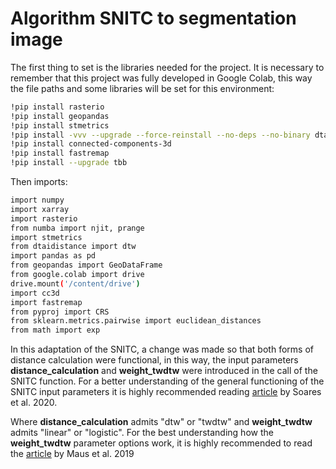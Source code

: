 # Algorithm SNITC to segmentation image

[//]: # (A primeira coisa a setar são as bibliotecas necessárias para o projeto. É necessário lembrar que esse projeto foi )

[//]: # (totalmente desenvolvido no Google Colab, desta forma os caminhos de arquivos e algumas bibliotecas estarão )

[//]: # (setadas para esse ambiente:)

The first thing to set is the libraries needed for the project. It is necessary to remember that this project was
fully developed in Google Colab, this way the file paths and some libraries will be
set for this environment:

```bash
!pip install rasterio
!pip install geopandas
!pip install stmetrics
!pip install -vvv --upgrade --force-reinstall --no-deps --no-binary dtaidistance dtaidistance
!pip install connected-components-3d
!pip install fastremap
!pip install --upgrade tbb
```

[//]: # (Então as importações:)

Then imports:

```bash
import numpy
import xarray
import rasterio
from numba import njit, prange
import stmetrics
from dtaidistance import dtw
import pandas as pd
from geopandas import GeoDataFrame
from google.colab import drive
drive.mount('/content/drive')
import cc3d
import fastremap
from pyproj import CRS
from sklearn.metrics.pairwise import euclidean_distances
from math import exp
```

[//]: # (Nesta adaptação do SNITC, foi feita uma alteração para que ambas as formas de cálculo de distância fossem funcionais,)

[//]: # (desta forma, foram introduzidos os parâmetros de entrada **distance_calculation** e **weight_twdtw** na chamada da )

[//]: # (função SNITC. Para melhor comprenssão do funcionamento geral dos parâmetros de entrada do SNITC é altamente recomendada)

[//]: # (a leitura do [artigo]&#40;https://ieeexplore.ieee.org/document/9258957&#41; de Soares et al. 2020.)

[//]: # ()
[//]: # (Onde **distance_calculation** admite "dtw" ou "twdtw" e **weight_twdtw** admite "linear" ou "logistic". Para melhor )

[//]: # (compreensão do funcionamento das opções do parâmetro **weight_twdtw**, é altamente recomendada a leitura do)

[//]: # ([artigo]&#40;https://www.jstatsoft.org/article/view/v088i05&#41; de Maus et al. 2019.)

In this adaptation of the SNITC, a change was made so that both forms of distance calculation were functional,
in this way, the input parameters **distance_calculation** and **weight_twdtw** were introduced in the call of the
SNITC function. For a better understanding of the general functioning of the SNITC input parameters it is highly recommended
reading [article](https://ieeexplore.ieee.org/document/9258957) by Soares et al. 2020.

Where **distance_calculation** admits "dtw" or "twdtw" and **weight_twdtw** admits "linear" or "logistic". For the best
understanding how the **weight_twdtw** parameter options work, it is highly recommended to read the
[article](https://www.jstatsoft.org/article/view/v088i05) by Maus et al. 2019